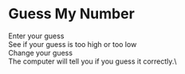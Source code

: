 # Guess My Number

Enter your guess\
See if your guess is too high or too low\
Change your guess\
The computer will tell you if you guess it correctly.\
